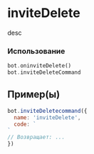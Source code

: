# inviteDelete
desc
### Использование
```php
bot.oninviteDelete()
bot.inviteDeleteCommand
```
## Пример(ы)

```javascript
bot.inviteDeletecommand({
  name: 'inviteDelete',
  code: `
`
// Возвращает: ...
})
```